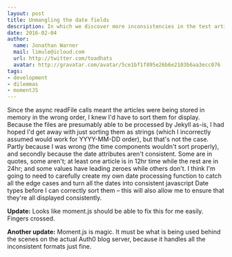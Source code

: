 ```yaml
---
layout: post
title: Unmangling the date fields
description: In which we discover more inconsistencies in the test articles I was given, and agonise whether to adapt to the existing content, or declare it incompatible with my grand vision and twist it until it fits.
date: 2016-02-04
author:
  name: Jonathan Warner
  mail: limule@icloud.com
  url: http://twitter.com/toadhats
  avatar: http://gravatar.com/avatar/5ce1bf1f895e26b6e2103b6aa3ecc076
tags:
- development
- dilemmas
- momentJS
---
```

Since the async readFile calls meant the articles were being stored in memory in the wrong order, I knew I'd have to sort them for display. Because the files are presumably able to be processed by Jekyll as-is, I had hoped I'd get away with just sorting them as strings (which I incorrectly assumed would work for YYYY-MM-DD order), but that's not the case. Partly because I was wrong (the time components wouldn't sort properly), and secondly because the date attributes aren't consistent. Some are in quotes, some aren't; at least one article is in 12hr time while the rest are in 24hr; and some values have leading zeroes while others don't. I think I'm going to need to carefully create my own date processing function to catch all the edge cases and turn all the dates into consistent javascript Date types before I can correctly sort them – this will also allow me to ensure that they're all displayed consistently.

**Update:** Looks like moment.js should be able to fix this for me easily. Fingers crossed.

**Another update:** Moment.js is magic. It must be what is being used behind the scenes on the actual Auth0 blog server, because it handles all the inconsistent formats just fine.
